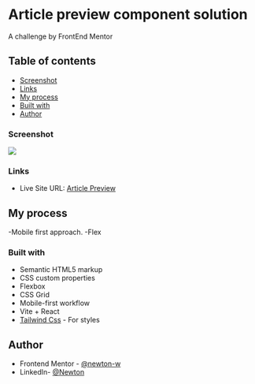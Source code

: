 # Article preview component solution

A challenge by FrontEnd Mentor

## Table of contents

  - [Screenshot](#screenshot)
  - [Links](#links)
  - [My process](#my-process) 
  - [Built with](#built-with)
  - [Author](#author)

### Screenshot
  
  ![](./screenshot.jpg)

### Links

- Live Site URL: [Article Preview](https://newt-article-preview.netlify.app/)

## My process

-Mobile first approach.
-Flex

### Built with

- Semantic HTML5 markup
- CSS custom properties
- Flexbox
- CSS Grid
- Mobile-first workflow
- Vite + React
- [Tailwind Css](https://styled-components.com/) - For styles


## Author

- Frontend Mentor - [@newton-w](https://www.frontendmentor.io/profile/newton-w)
- LinkedIn- [@Newton](https://www.linkedin.com/in/newton-warui-326917223/)

